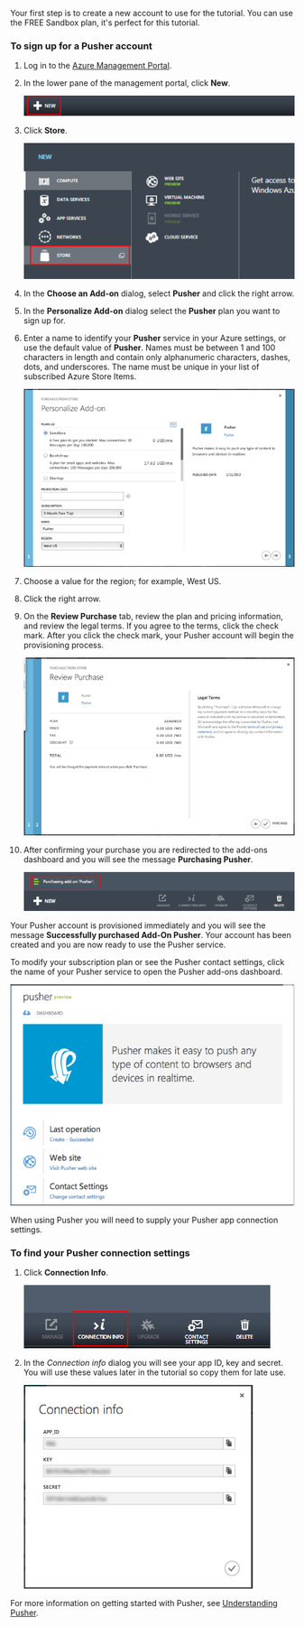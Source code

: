 Your first step is to create a new account to use for the tutorial. You can use the FREE Sandbox plan, it's perfect for this tutorial.

### To sign up for a Pusher account
1. Log in to the [Azure Management Portal][Azure Management Portal].
2. In the lower pane of the management portal, click **New**.
   
    ![command-bar-new][command-bar-new]
3. Click **Store**.
   
    ![pusher-store][pusher-store]
4. In the **Choose an Add-on** dialog, select **Pusher** and click the right arrow.
5. In the **Personalize Add-on** dialog select the **Pusher** plan you want to sign up for.
6. Enter a name to identify your **Pusher** service in your Azure settings, or use the default value of **Pusher**. Names must be between 1 and 100 characters in length and contain only alphanumeric characters, dashes, dots, and underscores. The name must be unique in your list of subscribed Azure Store Items.
   
    ![store-screen-1][store-screen-1]
7. Choose a value for the region; for example, West US. 
8. Click the right arrow.
9. On the **Review Purchase** tab, review the plan and pricing information, and review the legal terms. If you agree to the terms, click the check mark. After you click the check mark, your Pusher account will begin the provisioning process. 
   
   ![store-screen-2][store-screen-2]
10. After confirming your purchase you are redirected to the add-ons dashboard and you will see the message **Purchasing Pusher**.
    
    ![store-screen-3][store-screen-3]

Your Pusher account is provisioned immediately and you will see the message **Successfully purchased Add-On Pusher**. Your account has been created and you are now ready to use the Pusher service.

To modify your subscription plan or see the Pusher contact settings, click the name of your Pusher service to open the Pusher add-ons dashboard.

![pusher-add-on-dashboard][pusher-add-on-dashboard]

When using Pusher you will need to supply your Pusher app connection settings.

### To find your Pusher connection settings
1. Click **Connection Info**.
   
    ![pusher-connection-info-button][pusher-connection-info-button]
2. In the *Connection info* dialog you will see your app ID, key and secret. You will use these values later in the tutorial so copy them for late use.
   
    ![pusher-connection-info][pusher-connection-info]

For more information on getting started with Pusher, see [Understanding Pusher][Understanding Pusher].

<!--images-->

[command-bar-new]: ./media/pusher-sign-up/1-command-bar-new.png
[pusher-store]: ./media/pusher-sign-up/2-pusher-store.png
[store-screen-1]: ./media/pusher-sign-up/3-pusher-store-screen-1.png
[store-screen-2]: ./media/pusher-sign-up/4-pusher-store-screen-2.png
[store-screen-3]: ./media/pusher-sign-up/5-pusher-store-screen-3.png
[pusher-add-on-dashboard]: ./media/pusher-sign-up/6-pusher-add-on-dashboard.png
[pusher-connection-info-button]: ./media/pusher-sign-up/7-pusher-connection-info-button.png
[pusher-connection-info]: ./media/pusher-sign-up/8-pusher-connection-info.png

<!--Links-->

[Azure Management Portal]: https://manage.windowsazure.com
[Understanding Pusher]: http://pusher.com/docs


